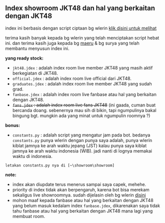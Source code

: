 ## Index showroom JKT48 dan hal yang berkaitan dengan JKT48

index ini berbasis dengan script ciptaan bg wlerin [klik disini untuk melihat](https://github.com/wlerin/showroom) 

terima kasih banyak kepada bg wlerin yang telah menciptakan script hebat ini. dan terima kasih juga kepada bg [maeru](https://github.com/maeruuuuu) & bg surya yang 
telah membantu menyusun index ini.



**yang ready stock:**
- `jkt48.jdex`      : adalah index room live member JKT48 yang masih aktif berkegiatan di JKT48.
- `official.jdex`   : adalah index room live official dari JKT48.
- `graduates.jdex`  : adalah index room live member JKT48 yang sudah grad.
- `fanbase.jdex`    : adalah index room live fanbase atau hal yang berkaitan dengan JKT48.
- ~~`fans.jdex`     : adalah index room live fans JKT48~~ (ini gaada, cuman buat bercanda doang. sebenernya mau sih di bikin, tapi ngumpulinya bakal bingung bgt. 
mungkin ada yang minat untuk ngumpulin roomnya ?)

**bonus:**
- `constants.py`    : adalah script yang mengatur jam pada bot. bedanya `constants.py` punya wlerin dengan punya saya adalah, punya wlerin kiblat jamnya ke arah waktu 
jepang (JST) kalau punya saya kiblat jamnya ke arah waktu indonesia (WIB). jadi nanti di lognya memakai waktu di indonesia.
```
letakan constants.py nya di [~\showroom\showroom]
```


**note:**
- index akan diupdate terus menerus sampai saya capek, mehehe.
- priority di index tidak akan berpengaruh, karena bot bisa merekam sekaligus live showroomnya. sudah dijelasin oleh bg wlerin [disini](https://github.com/wlerin/showroom/issues/29#issuecomment-733889216)
- mohon maaf kepada fanbase atau hal yang berkaitan dengan JKT48 yang belum masuk kedalam index `fanbase.jdex`, dikarenakan saya tidak tahu fanbase atau hal yang berkaitan dengan JKT48 mana lagi yang membuat room.
